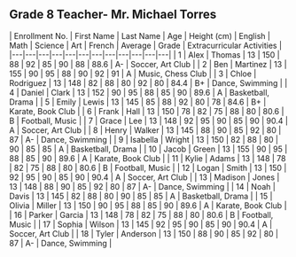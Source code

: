 ## Grade 8 Teacher- Mr. Michael Torres

| Enrollment No. | First Name | Last Name | Age | Height (cm) | English | Math | Science | Art | French | Average | Grade | Extracurricular Activities |
|---|---|---|---|---|---|---|---|---|---|---|---|
| 1 | Alex | Thomas | 13 | 150 | 88 | 92 | 85 | 90 | 88 | 88.6 | A- | Soccer, Art Club |
| 2 | Ben | Martinez | 13 | 155 | 90 | 95 | 88 | 90 | 92 | 91 | A | Music, Chess Club |
| 3 | Chloe | Rodriguez | 13 | 148 | 82 | 88 | 80 | 92 | 80 | 84.4 | B+ | Dance, Swimming |
| 4 | Daniel | Clark | 13 | 152 | 90 | 95 | 88 | 85 | 90 | 89.6 | A | Basketball, Drama |
| 5 | Emily | Lewis | 13 | 145 | 85 | 88 | 92 | 80 | 78 | 84.6 | B+ | Karate, Book Club |
| 6 | Frank | Hall | 13 | 150 | 78 | 82 | 75 | 88 | 80 | 80.6 | B | Football, Music |
| 7 | Grace | Lee | 13 | 148 | 92 | 95 | 90 | 85 | 90 | 90.4 | A | Soccer, Art Club |
| 8 | Henry | Walker | 13 | 145 | 88 | 90 | 85 | 92 | 80 | 87 | A- | Dance, Swimming |
| 9 | Isabella | Wright | 13 | 150 | 82 | 88 | 80 | 90 | 85 | 85 | A | Basketball, Drama |
| 10 | Jacob | Green | 13 | 155 | 90 | 95 | 88 | 85 | 90 | 89.6 | A | Karate, Book Club |
| 11 | Kylie | Adams | 13 | 148 | 78 | 82 | 75 | 88 | 80 | 80.6 | B | Football, Music |
| 12 | Logan | Smith | 13 | 150 | 92 | 95 | 90 | 85 | 90 | 90.4 | A | Soccer, Art Club |
| 13 | Madison | Jones | 13 | 148 | 88 | 90 | 85 | 92 | 80 | 87 | A- | Dance, Swimming |
| 14 | Noah | Davis | 13 | 145 | 82 | 88 | 80 | 90 | 85 | 85 | A | Basketball, Drama |
| 15 | Olivia | Miller | 13 | 150 | 90 | 95 | 88 | 85 | 90 | 89.6 | A | Karate, Book Club |
| 16 | Parker | Garcia | 13 | 148 | 78 | 82 | 75 | 88 | 80 | 80.6 | B | Football, Music |
| 17 | Sophia | Wilson | 13 | 145 | 92 | 95 | 90 | 85 | 90 | 90.4 | A | Soccer, Art Club |
| 18 | Tyler | Anderson | 13 | 150 | 88 | 90 | 85 | 92 | 80 | 87 | A- | Dance, Swimming |